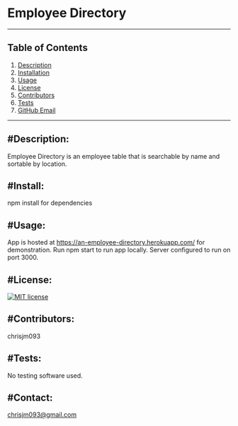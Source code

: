 # Employee Directory
---
Table of Contents  
--
1. [Description](#description)
2. [Installation](#install)
3. [Usage](#usage)
4. [License](#license)
5. [Contributors](#contributors)
6. [Tests](#tests)
7. [GitHub Email](#contact)
---

#Description:  
---
Employee Directory is an employee table that is searchable by name and sortable by location.

#Install: 
--  
npm install for dependencies

#Usage: 
-- 
App is hosted at https://an-employee-directory.herokuapp.com/ for demonstration. Run npm start to run app locally. Server configured to run on port 3000.

#License: 
-- 
[![MIT license](https://img.shields.io/badge/License-MIT-blue.svg)](https://lbesson.mit-license.org/)

#Contributors: 
-- 
chrisjm093

#Tests:   
--
No testing software used.


#Contact: 
-- 
chrisjm093@gmail.com

